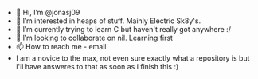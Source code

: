 - 👋 Hi, I’m @jonasj09
- 👀 I’m interested in heaps of stuff.  Mainly Electric Sk8y's.
- 🌱 I’m currently trying to learn C but haven't really got anywhere :/
- 💞️ I’m looking to collaborate on nil.  Learning first
- 📫 How to reach me - email
- I am a novice to the max, not even sure exactly what a repository is but i'll have answeres to that as soon as i finish this :)

<!---
jonasj09/jonasj09 is a ✨ special ✨ repository because its `README.md` (this file) appears on your GitHub profile.
You can click the Preview link to take a look at your changes.
--->

